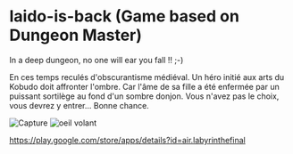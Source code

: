 # Iaido-is-back (Game based on Dungeon Master)
In a deep dungeon, no one will ear you fall !! ;-)

En ces temps reculés d'obscurantisme médiéval. Un héro initié aux arts du Kobudo doit affronter l'ombre. Car l'âme de sa fille a été enfermée par un puissant sortilège au fond d'un sombre donjon. Vous n'avez pas le choix, vous devrez y entrer... Bonne chance.

![Capture](https://user-images.githubusercontent.com/17046938/114955218-70b4a980-9e5c-11eb-9054-c0243eb21388.PNG)
![oeil volant](https://user-images.githubusercontent.com/17046938/114955242-8033f280-9e5c-11eb-8fe3-31a8de38b4dd.PNG)

https://play.google.com/store/apps/details?id=air.labyrinthefinal
